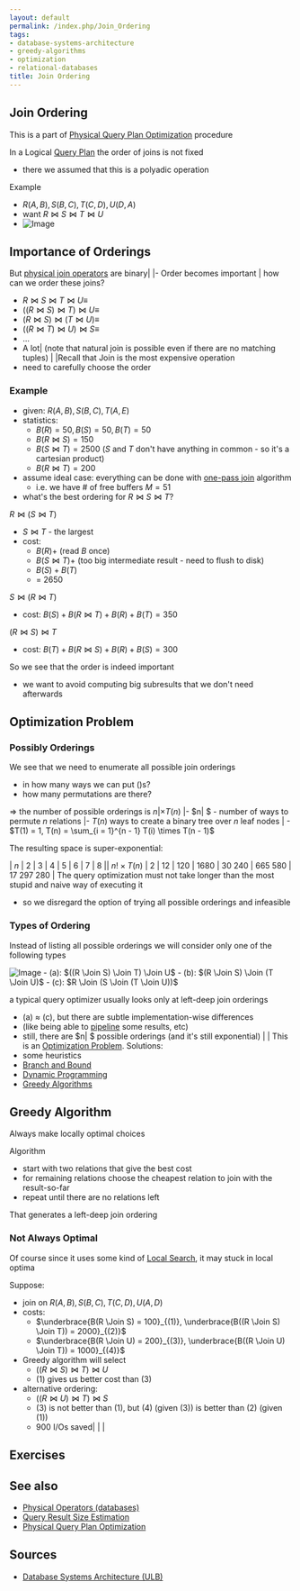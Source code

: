 ```yaml
---
layout: default
permalink: /index.php/Join_Ordering
tags:
- database-systems-architecture
- greedy-algorithms
- optimization
- relational-databases
title: Join Ordering
---
```

## Join Ordering
This is a part of [Physical Query Plan Optimization](Physical_Query_Plan_Optimization) procedure

In a Logical [Query Plan](Query_Plan) the order of joins is not fixed
- there we assumed that this is a polyadic operation 

Example
- $R(A, B), S(B, C), T(C, D), U(D, A)$
- want $R \Join S \Join T \Join U$
- <img src="https://raw.github.com/alexeygrigorev/wiki-figures/master/ulb/dbsa/joins-ordering-logical.png" alt="Image">


## Importance of Orderings
But [physical join operators](Physical_Operators_(databases)#Join) are binary|   |- Order becomes important |
how can we order these joins?
- $R \Join S \Join T \Join U \equiv$
- $((R \Join S) \Join T) \Join U \equiv$
- $(R \Join S) \Join (T \Join U) \equiv$
- $((R \Join T) \Join U) \Join S \equiv$
- $...$
- A lot|   (note that natural join is possible even if there are no matching tuples) | |Recall that Join is the most expensive operation
- need to carefully choose the order 

### Example
- given: $R(A, B), S(B, C), T(A, E)$
- statistics:
  - $B(R) = 50, B(S) = 50, B(T) = 50$
  - $B(R \Join S) = 150$
  - $B(S \Join T) = 2500$ ($S$ and $T$ don't have anything in common - so it's a cartesian product)
  - $B(R \Join T) = 200$
- assume ideal case: everything can be done with [one-pass join](Physical_Operators_(databases)#One-Pass_Join) algorithm 
  - i.e. we have # of free buffers $M = 51$
- what's the best ordering for $R \Join S \Join T$?

$R \Join (S \Join T)$
- $S \Join T$ - the largest
- cost: 
  - $B(R) +$ (read $B$ once)
  - $B(S \Join T) +$ (too big intermediate result - need to flush to disk)
  - $B(S) + B(T)$
  - = 2650

$S \Join (R \Join T)$
- cost: $B(S) + B(R \Join T) + B(R) + B(T) = 350$

$(R \Join S) \Join T$
- cost: $B(T) + B(R \Join S) + B(R) + B(S) = 300$

So we see that the order is indeed important
- we want to avoid computing big subresults that we don't need afterwards


## Optimization Problem
### Possibly Orderings
We see that we need to enumerate all possible join orderings 
- in how many ways we can put ()s?
- how many permutations are there?

$\Rightarrow$ the number of possible orderings is $n|   \times T(n)$ |- $n| $ - number of ways to permute $n$ relations |- $T(n)$ ways to create a binary tree over $n$ leaf nodes  |  - $T(1) = 1, T(n) = \sum_{i = 1}^{n - 1} T(i) \times T(n - 1)$

The resulting space is super-exponential:

|   $n$  |  2  |  3  |  4  |  5  |  6  |  7  |  8 ||   $n! \times T(n)$  |  2  |  12  |  120  |  1680  |  30 240  |  665 580  |  17 297 280 |
The query optimization must not take longer than the most stupid and naive way of executing it
- so we disregard the option of trying all possible orderings and infeasible


### Types of Ordering
Instead of listing all possible orderings we will consider only one of the following types 

<img src="https://raw.github.com/alexeygrigorev/wiki-figures/master/ulb/dbsa/joins-ordering-types.png" alt="Image">
- (a): $((R \Join S) \Join T) \Join U$
- (b): $(R \Join S) \Join (T \Join U)$
- (c): $R \Join (S \Join (T \Join U))$

a typical query optimizer usually looks only at left-deep join orderings
- (a) $\approx$ (c), but there are subtle implementation-wise differences
- (like being able to [pipeline](Pipelining) some results, etc)
- still, there are $n|  $ possible orderings (and it's still exponential) | |
This is an [Optimization Problem](Optimization_Problem). Solutions:
- some heuristics
- [Branch and Bound](Branch_and_Bound)
- [Dynamic Programming](Dynamic_Programming)
- [Greedy Algorithms](Greedy_Algorithms)


## Greedy Algorithm
Always make locally optimal choices

Algorithm
- start with two relations that give the best cost
- for remaining relations choose the cheapest relation to join with the result-so-far
- repeat until there are no relations left

That generates a left-deep join ordering


### Not Always Optimal
Of course since it uses some kind of [Local Search](Local_Search), it may stuck in local optima

Suppose:
- join on $R(A, B), S(B, C), T(C, D), U(A, D)$
- costs: 
  - $\underbrace{B(R \Join S) = 100}_{(1)}, \underbrace{B((R \Join S) \Join T)) = 2000}_{(2)}$
  - $\underbrace{B(R \Join U) = 200}_{(3)}, \underbrace{B((R \Join U) \Join T)) = 1000}_{(4)}$
- Greedy algorithm will select 
  - $((R \Join S) \Join T) \Join U$
  - $(1)$ gives us better cost than $(3)$
- alternative ordering:
  - $((R \Join U) \Join T) \Join S$
  - $(3)$ is not better than $(1)$, but $(4)$ (given $(3)$) is better than $(2)$ (given $(1)$)
  - 900 I/Os saved|   | |
## Exercises
<!-- Main: Query Plan Selection Exercises -->

## See also
- [Physical Operators (databases)](Physical_Operators_(databases))
- [Query Result Size Estimation](Query_Result_Size_Estimation)
- [Physical Query Plan Optimization](Physical_Query_Plan_Optimization)

## Sources
- [Database Systems Architecture (ULB)](Database_Systems_Architecture_(ULB))
